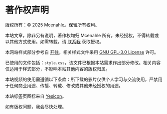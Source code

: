 # 著作权声明

版权所有：© 2025 Mcenahle。保留所有权利。

本站文章，除非另有说明，著作权均归 Mcenahle 所有。未经授权，不得转载或以其他方式使用。如需转载，请 [联系我](mailto:admin@mcenahle.sh.cn) 获取授权。

本网站样式部分参考自 [开往](https://www.travellings.cn)，相关样式文件采用 [GNU GPL-3.0 License](https://www.gnu.org/licenses/gpl-3.0.html) 许可。

已使用的文件包括：`style.css`，该文件已根据本站需求作出部分修改。相关内容仅适用于样式部分，不影响本站其他内容的版权归属。

本站视频的使用需遵循以下条款：所下载的影片仅供个人学习与交流使用，严禁用于任何商业用途、传播、转载、修改或其他未经授权的用途。

本站标签页图标来自 [Yesicon](https://yesicon.app)。

如有版权问题，我会尽快处理。
